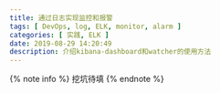 ```yaml
---
title: 通过日志实现监控和报警
tags: [ DevOps, log, ELK, monitor, alarm ]
categories: [ 实践, ELK ]
date: 2019-08-29 14:20:49
description: 介绍kibana-dashboard和watcher的使用方法
---
```


{% note info %}
挖坑待填
{% endnote %}

